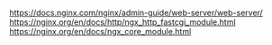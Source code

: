 https://docs.nginx.com/nginx/admin-guide/web-server/web-server/
https://nginx.org/en/docs/http/ngx_http_fastcgi_module.html
https://nginx.org/en/docs/ngx_core_module.html